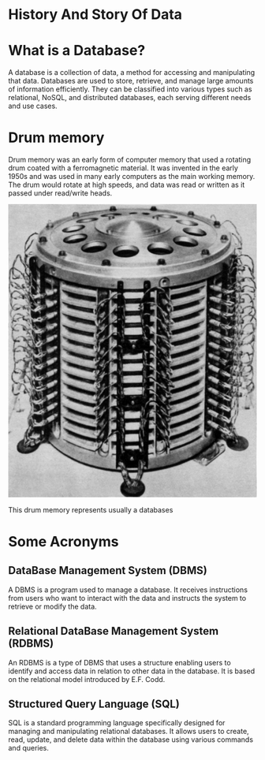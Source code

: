 # History And Story Of Data

# What is a Database?

A database is a collection of data, a method for accessing and manipulating that data. Databases are used to store, retrieve, and manage large amounts of information efficiently. They can be classified into various types such as relational, NoSQL, and distributed databases, each serving different needs and use cases.

# Drum memory

Drum memory was an early form of computer memory that used a rotating drum coated with a ferromagnetic material. It was invented in the early 1950s and was used in many early computers as the main working memory. The drum would rotate at high speeds, and data was read or written as it passed under read/write heads.

![Untitled](History%20And%20Story%20Of%20Data%2037e21f0e38c4419c8a105918866cc180/Untitled.png)

This drum memory represents usually a databases

# Some Acronyms

## DataBase Management System (DBMS)

A DBMS is a program used to manage a database. It receives instructions from users who want to interact with the data and instructs the system to retrieve or modify the data.

## Relational DataBase Management System (RDBMS)

An RDBMS is a type of DBMS that uses a structure enabling users to identify and access data in relation to other data in the database. It is based on the relational model introduced by E.F. Codd.

## Structured Query Language (SQL)

SQL is a standard programming language specifically designed for managing and manipulating relational databases. It allows users to create, read, update, and delete data within the database using various commands and queries.